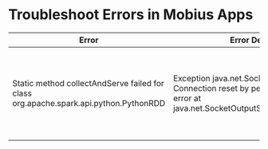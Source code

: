 # Troubleshoot Errors in Mobius Apps

|Error |Error Details | Possible Fix |
|----|------|------|
|Static method collectAndServe failed for class org.apache.spark.api.python.PythonRDD |Exception java.net.SocketException: Connection reset by peer: socket write error at java.net.SocketOutputStream.socketWrite0 | Try explicitly setting spark.local.dir command line parameter to some location like C:\Temp\SparkCLRTemp. If the default temp location (C:\Users\userName\AppData\Local\Temp) is used, Windows Defender might delete CSharpWorker.exe (thinking it is a malicious exe) when it gets downloaded by Spark into this temp location.|
